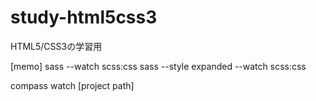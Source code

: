# study-html5css3
HTML5/CSS3の学習用

[memo]
sass --watch scss:css
sass --style expanded --watch scss:css

compass watch [project path]

